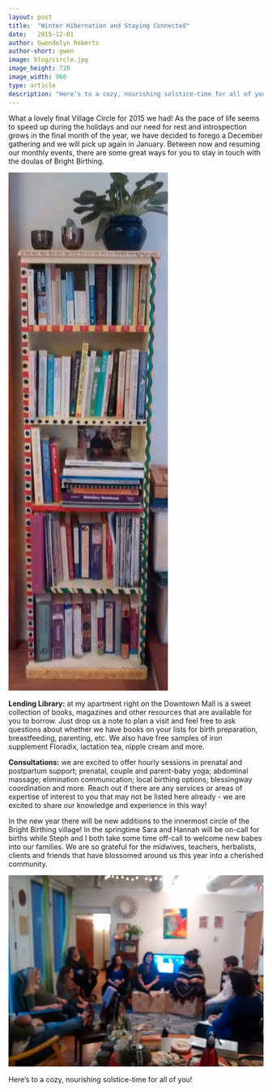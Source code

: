 ```yaml
---
layout: post
title:  "Winter Hibernation and Staying Connected"
date:   2015-12-01
author: Gwendolyn Roberts
author-short: gwen
image: blog/circle.jpg
image_height: 720
image_width: 960
type: article
description: "Here’s to a cozy, nourishing solstice-time for all of you!"
---
```


What a lovely final Village Circle for 2015 we had! As the pace of life seems to speed up during the holidays and our need for rest and introspection grows in the final month of the year, we have decided to forego a December gathering and we will pick up again in January. Between now and resuming our monthly events, there are some great ways for you to stay in touch with the doulas of Bright Birthing. 

<img class="small-3 columns right" src="/images/blog/library.jpg">

**Lending Library:** at my apartment right on the Downtown Mall is a sweet collection of books, magazines and other resources that are available for you to borrow. Just drop us a note to plan a visit and feel free to ask questions about whether we have books on your lists for birth preparation, breastfeeding, parenting, etc. We also have free samples of iron supplement Floradix, lactation tea, nipple cream and more. 

**Consultations:** we are excited to offer hourly sessions in prenatal and postpartum support; prenatal, couple and parent-baby yoga; abdominal massage; elimination communication; local birthing options; blessingway coordination and more. Reach out if there are any services or areas of expertise of interest to you that may not be listed here already - we are excited to share our knowledge and experience in this way!

In the new year there will be new additions to the innermost circle of the Bright Birthing village! In the springtime Sara and Hannah will be on-call for births while Steph and I both take some time off-call to welcome new babes into our families. We are so grateful for the midwives, teachers, herbalists, clients and friends that have blossomed around us this year into a cherished community. 

<img class="small-8 columns right" src="/images/blog/circle.jpg">

Here’s to a cozy, nourishing solstice-time for all of you! 
